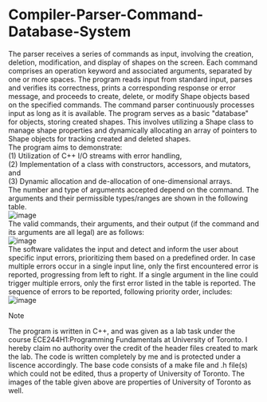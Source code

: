 # Compiler-Parser-Command-Database-System
The parser receives a series of commands as input, involving the creation, deletion, modification, and display of shapes on the screen. Each command comprises an operation keyword and associated arguments, separated by one or more spaces. The program reads input from standard input, parses and verifies its correctness, prints a corresponding response or error message, and proceeds to create, delete, or modify Shape objects based on the specified commands. The command parser continuously processes input as long as it is available. The program serves as a basic "database" for objects, storing created shapes. This involves utilizing a Shape class to manage shape properties and dynamically allocating an array of pointers to Shape objects for tracking created and deleted shapes.  
The program aims to demonstrate:    
(1) Utilization of C++ I/O streams with error handling,    
(2) Implementation of a class with constructors, accessors, and mutators, and    
(3) Dynamic allocation and de-allocation of one-dimensional arrays.  
The number and type of arguments accepted depend on the command. The arguments and their permissible types/ranges are shown in the following table.  
![image](https://github.com/vedanshmehta/Compiler-Parser-Command-Database-System/assets/155503900/132237d2-6660-427f-8d18-1910da6b6835)  
The valid commands, their arguments, and their output (if the command and its arguments are all legal) are as follows:  
![image](https://github.com/vedanshmehta/Compiler-Parser-Command-Database-System/assets/155503900/6dc36e86-5bfd-42a0-a59e-7bf5cd2c0527)  
The software validates the input and detect and inform the user about specific input errors, prioritizing them based on a predefined order. In case multiple errors occur in a single input line, only the first encountered error is reported, progressing from left to right. If a single argument in the line could trigger multiple errors, only the first error listed in the table is reported. The sequence of errors to be reported, following priority order, includes:  
![image](https://github.com/vedanshmehta/Compiler-Parser-Command-Database-System/assets/155503900/03e217c7-d555-4a34-8877-7e17aafa69d7)  

>[!NOTE]
>The program is written in C++, and was given as a lab task under the course ECE244H1:Programming Fundamentals at University of Toronto. I hereby claim no authority over the credit of the header files created to mark the lab. The code is written completely by me and is protected under a liscence accordingly. The base code consists of a make file and .h file(s) which could not be edited, thus a property of University of Toronto. The images of the table given above are properties of University of Toronto as well.
